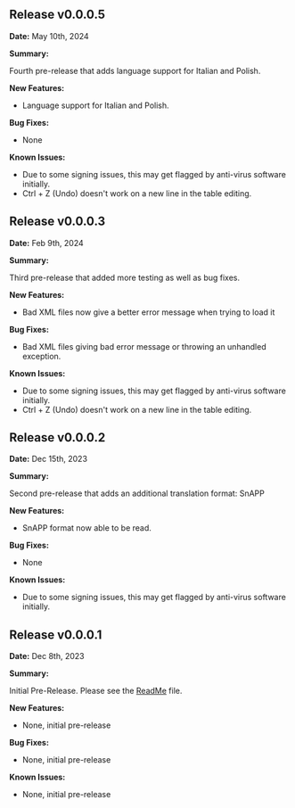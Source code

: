 ## Release v0.0.0.5

**Date:** May 10th, 2024

**Summary:**

Fourth pre-release that adds language support for Italian and Polish.

**New Features:**

* Language support for Italian and Polish.

**Bug Fixes:**

* None

**Known Issues:**

* Due to some signing issues, this may get flagged by anti-virus software initially.
* Ctrl + Z (Undo) doesn't work on a new line in the table editing.

## Release v0.0.0.3

**Date:** Feb 9th, 2024

**Summary:**

Third pre-release that added more testing as well as bug fixes.

**New Features:**

* Bad XML files now give a better error message when trying to load it

**Bug Fixes:**

* Bad XML files giving bad error message or throwing an unhandled exception.

**Known Issues:**

* Due to some signing issues, this may get flagged by anti-virus software initially.
* Ctrl + Z (Undo) doesn't work on a new line in the table editing.

## Release v0.0.0.2

**Date:** Dec 15th, 2023

**Summary:**

Second pre-release that adds an additional translation format: SnAPP

**New Features:**

* SnAPP format now able to be read.

**Bug Fixes:**

* None


**Known Issues:**

* Due to some signing issues, this may get flagged by anti-virus software initially.

## Release v0.0.0.1

**Date:** Dec 8th, 2023

**Summary:**

Initial Pre-Release. Please see the [ReadMe](https://github.com/CognexExternal/XmlTranslationTool/blob/main/README.md) file.

**New Features:**

* None, initial pre-release

**Bug Fixes:**

* None, initial pre-release


**Known Issues:**

* None, initial pre-release